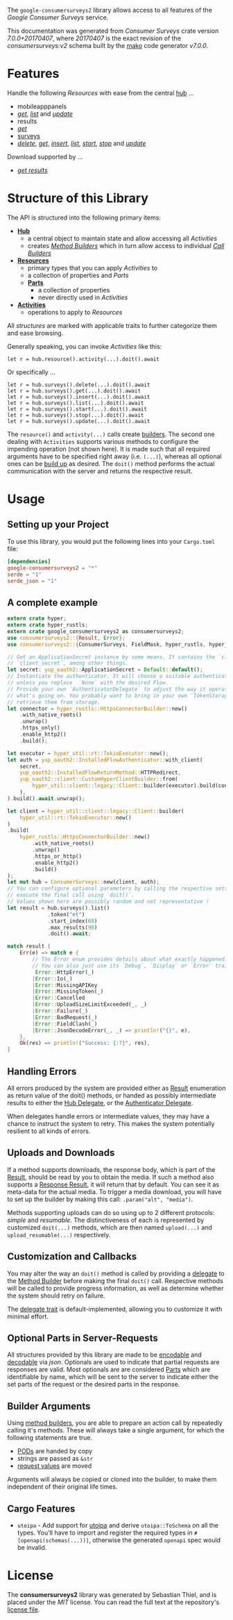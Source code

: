 <!---
DO NOT EDIT !
This file was generated automatically from 'src/generator/templates/api/README.md.mako'
DO NOT EDIT !
-->
The `google-consumersurveys2` library allows access to all features of the *Google Consumer Surveys* service.

This documentation was generated from *Consumer Surveys* crate version *7.0.0+20170407*, where *20170407* is the exact revision of the *consumersurveys:v2* schema built by the [mako](http://www.makotemplates.org/) code generator *v7.0.0*.
# Features

Handle the following *Resources* with ease from the central [hub](https://docs.rs/google-consumersurveys2/7.0.0+20170407/google_consumersurveys2/ConsumerSurveys) ...

* mobileapppanels
 * [*get*](https://docs.rs/google-consumersurveys2/7.0.0+20170407/google_consumersurveys2/api::MobileapppanelGetCall), [*list*](https://docs.rs/google-consumersurveys2/7.0.0+20170407/google_consumersurveys2/api::MobileapppanelListCall) and [*update*](https://docs.rs/google-consumersurveys2/7.0.0+20170407/google_consumersurveys2/api::MobileapppanelUpdateCall)
* results
 * [*get*](https://docs.rs/google-consumersurveys2/7.0.0+20170407/google_consumersurveys2/api::ResultGetCall)
* [surveys](https://docs.rs/google-consumersurveys2/7.0.0+20170407/google_consumersurveys2/api::Survey)
 * [*delete*](https://docs.rs/google-consumersurveys2/7.0.0+20170407/google_consumersurveys2/api::SurveyDeleteCall), [*get*](https://docs.rs/google-consumersurveys2/7.0.0+20170407/google_consumersurveys2/api::SurveyGetCall), [*insert*](https://docs.rs/google-consumersurveys2/7.0.0+20170407/google_consumersurveys2/api::SurveyInsertCall), [*list*](https://docs.rs/google-consumersurveys2/7.0.0+20170407/google_consumersurveys2/api::SurveyListCall), [*start*](https://docs.rs/google-consumersurveys2/7.0.0+20170407/google_consumersurveys2/api::SurveyStartCall), [*stop*](https://docs.rs/google-consumersurveys2/7.0.0+20170407/google_consumersurveys2/api::SurveyStopCall) and [*update*](https://docs.rs/google-consumersurveys2/7.0.0+20170407/google_consumersurveys2/api::SurveyUpdateCall)


Download supported by ...

* [*get results*](https://docs.rs/google-consumersurveys2/7.0.0+20170407/google_consumersurveys2/api::ResultGetCall)



# Structure of this Library

The API is structured into the following primary items:

* **[Hub](https://docs.rs/google-consumersurveys2/7.0.0+20170407/google_consumersurveys2/ConsumerSurveys)**
    * a central object to maintain state and allow accessing all *Activities*
    * creates [*Method Builders*](https://docs.rs/google-consumersurveys2/7.0.0+20170407/google_consumersurveys2/common::MethodsBuilder) which in turn
      allow access to individual [*Call Builders*](https://docs.rs/google-consumersurveys2/7.0.0+20170407/google_consumersurveys2/common::CallBuilder)
* **[Resources](https://docs.rs/google-consumersurveys2/7.0.0+20170407/google_consumersurveys2/common::Resource)**
    * primary types that you can apply *Activities* to
    * a collection of properties and *Parts*
    * **[Parts](https://docs.rs/google-consumersurveys2/7.0.0+20170407/google_consumersurveys2/common::Part)**
        * a collection of properties
        * never directly used in *Activities*
* **[Activities](https://docs.rs/google-consumersurveys2/7.0.0+20170407/google_consumersurveys2/common::CallBuilder)**
    * operations to apply to *Resources*

All *structures* are marked with applicable traits to further categorize them and ease browsing.

Generally speaking, you can invoke *Activities* like this:

```Rust,ignore
let r = hub.resource().activity(...).doit().await
```

Or specifically ...

```ignore
let r = hub.surveys().delete(...).doit().await
let r = hub.surveys().get(...).doit().await
let r = hub.surveys().insert(...).doit().await
let r = hub.surveys().list(...).doit().await
let r = hub.surveys().start(...).doit().await
let r = hub.surveys().stop(...).doit().await
let r = hub.surveys().update(...).doit().await
```

The `resource()` and `activity(...)` calls create [builders][builder-pattern]. The second one dealing with `Activities`
supports various methods to configure the impending operation (not shown here). It is made such that all required arguments have to be
specified right away (i.e. `(...)`), whereas all optional ones can be [build up][builder-pattern] as desired.
The `doit()` method performs the actual communication with the server and returns the respective result.

# Usage

## Setting up your Project

To use this library, you would put the following lines into your `Cargo.toml` file:

```toml
[dependencies]
google-consumersurveys2 = "*"
serde = "1"
serde_json = "1"
```

## A complete example

```Rust
extern crate hyper;
extern crate hyper_rustls;
extern crate google_consumersurveys2 as consumersurveys2;
use consumersurveys2::{Result, Error};
use consumersurveys2::{ConsumerSurveys, FieldMask, hyper_rustls, hyper_util, yup_oauth2};

// Get an ApplicationSecret instance by some means. It contains the `client_id` and
// `client_secret`, among other things.
let secret: yup_oauth2::ApplicationSecret = Default::default();
// Instantiate the authenticator. It will choose a suitable authentication flow for you,
// unless you replace  `None` with the desired Flow.
// Provide your own `AuthenticatorDelegate` to adjust the way it operates and get feedback about
// what's going on. You probably want to bring in your own `TokenStorage` to persist tokens and
// retrieve them from storage.
let connector = hyper_rustls::HttpsConnectorBuilder::new()
    .with_native_roots()
    .unwrap()
    .https_only()
    .enable_http2()
    .build();

let executor = hyper_util::rt::TokioExecutor::new();
let auth = yup_oauth2::InstalledFlowAuthenticator::with_client(
    secret,
    yup_oauth2::InstalledFlowReturnMethod::HTTPRedirect,
    yup_oauth2::client::CustomHyperClientBuilder::from(
        hyper_util::client::legacy::Client::builder(executor).build(connector),
    ),
).build().await.unwrap();

let client = hyper_util::client::legacy::Client::builder(
    hyper_util::rt::TokioExecutor::new()
)
.build(
    hyper_rustls::HttpsConnectorBuilder::new()
        .with_native_roots()
        .unwrap()
        .https_or_http()
        .enable_http2()
        .build()
);
let mut hub = ConsumerSurveys::new(client, auth);
// You can configure optional parameters by calling the respective setters at will, and
// execute the final call using `doit()`.
// Values shown here are possibly random and not representative !
let result = hub.surveys().list()
             .token("et")
             .start_index(68)
             .max_results(90)
             .doit().await;

match result {
    Err(e) => match e {
        // The Error enum provides details about what exactly happened.
        // You can also just use its `Debug`, `Display` or `Error` traits
         Error::HttpError(_)
        |Error::Io(_)
        |Error::MissingAPIKey
        |Error::MissingToken(_)
        |Error::Cancelled
        |Error::UploadSizeLimitExceeded(_, _)
        |Error::Failure(_)
        |Error::BadRequest(_)
        |Error::FieldClash(_)
        |Error::JsonDecodeError(_, _) => println!("{}", e),
    },
    Ok(res) => println!("Success: {:?}", res),
}

```
## Handling Errors

All errors produced by the system are provided either as [Result](https://docs.rs/google-consumersurveys2/7.0.0+20170407/google_consumersurveys2/common::Result) enumeration as return value of
the doit() methods, or handed as possibly intermediate results to either the
[Hub Delegate](https://docs.rs/google-consumersurveys2/7.0.0+20170407/google_consumersurveys2/common::Delegate), or the [Authenticator Delegate](https://docs.rs/yup-oauth2/*/yup_oauth2/trait.AuthenticatorDelegate.html).

When delegates handle errors or intermediate values, they may have a chance to instruct the system to retry. This
makes the system potentially resilient to all kinds of errors.

## Uploads and Downloads
If a method supports downloads, the response body, which is part of the [Result](https://docs.rs/google-consumersurveys2/7.0.0+20170407/google_consumersurveys2/common::Result), should be
read by you to obtain the media.
If such a method also supports a [Response Result](https://docs.rs/google-consumersurveys2/7.0.0+20170407/google_consumersurveys2/common::ResponseResult), it will return that by default.
You can see it as meta-data for the actual media. To trigger a media download, you will have to set up the builder by making
this call: `.param("alt", "media")`.

Methods supporting uploads can do so using up to 2 different protocols:
*simple* and *resumable*. The distinctiveness of each is represented by customized
`doit(...)` methods, which are then named `upload(...)` and `upload_resumable(...)` respectively.

## Customization and Callbacks

You may alter the way an `doit()` method is called by providing a [delegate](https://docs.rs/google-consumersurveys2/7.0.0+20170407/google_consumersurveys2/common::Delegate) to the
[Method Builder](https://docs.rs/google-consumersurveys2/7.0.0+20170407/google_consumersurveys2/common::CallBuilder) before making the final `doit()` call.
Respective methods will be called to provide progress information, as well as determine whether the system should
retry on failure.

The [delegate trait](https://docs.rs/google-consumersurveys2/7.0.0+20170407/google_consumersurveys2/common::Delegate) is default-implemented, allowing you to customize it with minimal effort.

## Optional Parts in Server-Requests

All structures provided by this library are made to be [encodable](https://docs.rs/google-consumersurveys2/7.0.0+20170407/google_consumersurveys2/common::RequestValue) and
[decodable](https://docs.rs/google-consumersurveys2/7.0.0+20170407/google_consumersurveys2/common::ResponseResult) via *json*. Optionals are used to indicate that partial requests are responses
are valid.
Most optionals are are considered [Parts](https://docs.rs/google-consumersurveys2/7.0.0+20170407/google_consumersurveys2/common::Part) which are identifiable by name, which will be sent to
the server to indicate either the set parts of the request or the desired parts in the response.

## Builder Arguments

Using [method builders](https://docs.rs/google-consumersurveys2/7.0.0+20170407/google_consumersurveys2/common::CallBuilder), you are able to prepare an action call by repeatedly calling it's methods.
These will always take a single argument, for which the following statements are true.

* [PODs][wiki-pod] are handed by copy
* strings are passed as `&str`
* [request values](https://docs.rs/google-consumersurveys2/7.0.0+20170407/google_consumersurveys2/common::RequestValue) are moved

Arguments will always be copied or cloned into the builder, to make them independent of their original life times.

[wiki-pod]: http://en.wikipedia.org/wiki/Plain_old_data_structure
[builder-pattern]: http://en.wikipedia.org/wiki/Builder_pattern
[google-go-api]: https://github.com/google/google-api-go-client

## Cargo Features

* `utoipa` - Add support for [utoipa](https://crates.io/crates/utoipa) and derive `utoipa::ToSchema` on all
the types. You'll have to import and register the required types in `#[openapi(schemas(...))]`, otherwise the
generated `openapi` spec would be invalid.


# License
The **consumersurveys2** library was generated by Sebastian Thiel, and is placed
under the *MIT* license.
You can read the full text at the repository's [license file][repo-license].

[repo-license]: https://github.com/Byron/google-apis-rsblob/main/LICENSE.md


